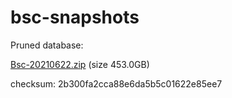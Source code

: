 # bsc-snapshots

Pruned database:

[Bsc-20210622.zip](https://s3.ap-northeast-1.amazonaws.com/dex-bin.bnbstatic.com/geth-20210622.zip?AWSAccessKeyId=AKIAYINE6SBQPUZDDRRO&Expires=1627020993&Signature=nuU6X%2FDSjqaf4MkR%2FWyPP1J%2F%2FjI%3D) (size 453.0GB)

checksum: 2b300fa2cca88e6da5b5c01622e85ee7

